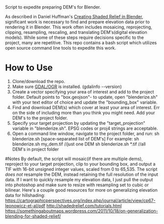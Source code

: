Script to expedite preparing DEM's for Blender.

As described in Daniel Huffman's [Creating Shaded Relief in Blender](https://somethingaboutmaps.wordpress.com/2017/11/16/creating-shaded-relief-in-blender/), significant work is necessary to find and prepare elevation data prior to rendering it in Blender. This work often includes mosaicing, reprojecting, clipping, resampling, rescaling, and translating DEM's(digital elevation models). While some of these steps require decisions specific to the project, many are repetitive. This repo contains a bash script which utilizes open source command line tools to expedite this work.

# How to Use
1) Clone/download the repo.
2) Make sure [GDAL/OGR](https://gdal.org/) is installed. (gdalinfo --version)
3) Create a vector specifying your area of interest and add to the project folder. Default points to "box.geojson"- to update, open "blenderize.sh" with your text editor of choice and update the "bounding_box" variable.
4) Find and download DEM(s) which cover at least your area of interest. Err on the side of including more than you think you might need. Add your DEM's to the project folder.
5) Specify your target projection by updating the "target_projection" variable in "blenderize.sh". EPSG codes or proj4 strings are acceptable.
6) Open a command line window, navigate to the project folder, and run:
 sh blenderize.sh [space-separated list of DEM's]
 For example:
 sh blenderize.sh my_dem.tif //just one DEM
 sh blenderize.sh *.tif //all DEM's in project folder

#Notes
By default, the script will mosaic(if there are multiple dems), reproject to your target projection, clip to your bounding box, and output a TIF with 16-bit unsigned integer values, scaled from 0 to 65,535. The script *does not* resample the DEM, instead retaining the full resolution of the input data. If I want to quickly resample my elevation data, I just pull the output into photoshop and make sure to resize with resampling set to cubic or bilinear. Here's a couple good resources for more on generalizing elevation data for hillshading:
https://cartographicperspectives.org/index.php/journal/article/view/cp67-leonowicz-et-al/pdf
http://shadedrelief.com/tutorials.html
https://somethingaboutmaps.wordpress.com/2011/10/18/on-generalization-blending-for-shaded-relief/